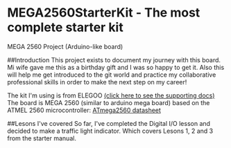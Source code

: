 # MEGA2560StarterKit - The most complete starter kit
MEGA 2560 Project (Arduino-like board)

##Introduction
This project exists to document my journey with this board. Mi wife gave me this as a birthday gift and I was so happy to get it.
Also this will help me get introduced to the git world and practice my collaborative professional skills in order to make the next step on my career!

The kit I'm using is from ELEGOO [(click here to see the supporting docs)](https://www.elegoo.com/pages/arduino-kits-support-files)
The board is MEGA 2560 (similar to arduino mega board) based on the ATMEL 2560 microcontroller: [ATmega2560 datasheet](http://ww1.microchip.com/downloads/en/DeviceDoc/Atmel-2549-8-bit-AVR-Microcontroller-ATmega640-1280-1281-2560-2561_datasheet.pdf)


##Lesons I've covered
So far, I've completed the Digital I/O lesson and decided to make a traffic light indicator. Which covers Lesons 1, 2 and 3 from the starter manual.
